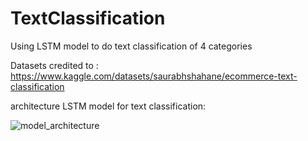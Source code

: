 # TextClassification
Using LSTM model to do text classification of 4 categories

Datasets credited to : https://www.kaggle.com/datasets/saurabhshahane/ecommerce-text-classification

architecture LSTM model for text classification:

![model_architecture](https://github.com/NikArif/TextClassification/assets/73321853/4b2c2b56-f7c7-4d3f-a06c-a070b5d8130e)
